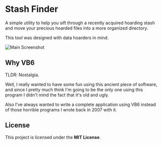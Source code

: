 # Stash Finder

A simple utility to help you sift through a recently acquired hoarding stash
and move your precious hoarded files into a more organized directory.

This tool was designed with data hoarders in mind.

![Main Screenshot](/Screenshots/2020-07-06.png)


## Why VB6

TLDR: Nostalgia.

Well, I really wanted to have some fun using this ancient piece of software,
and since I pretty much think I'm going to be the only one using this program
I didn't mind the fact that it's old and ugly.

Also I've always wanted to write a complete application using VB6 instead of
those horrible programs I wrote back in 2007 with it.


## License

This project is licensed under the **MIT License**.


